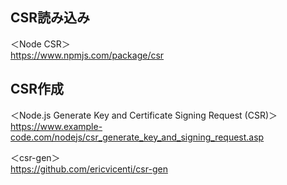 ## CSR読み込み
＜Node CSR＞  
<https://www.npmjs.com/package/csr>


## CSR作成
＜Node.js Generate Key and Certificate Signing Request (CSR)＞  
<https://www.example-code.com/nodejs/csr_generate_key_and_signing_request.asp>

＜csr-gen＞   
<https://github.com/ericvicenti/csr-gen>

